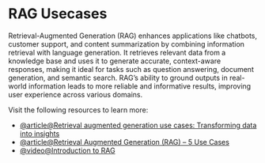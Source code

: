 # RAG Usecases

Retrieval-Augmented Generation (RAG) enhances applications like chatbots, customer support, and content summarization by combining information retrieval with language generation. It retrieves relevant data from a knowledge base and uses it to generate accurate, context-aware responses, making it ideal for tasks such as question answering, document generation, and semantic search. RAG’s ability to ground outputs in real-world information leads to more reliable and informative results, improving user experience across various domains.

Visit the following resources to learn more:

- [@article@Retrieval augmented generation use cases: Transforming data into insights](https://www.glean.com/blog/retrieval-augmented-generation-use-cases)
- [@article@Retrieval Augmented Generation (RAG) – 5 Use Cases](https://theblue.ai/blog/rag-news/)
- [@video@Introduction to RAG](https://www.youtube.com/watch?v=LmiFeXH-kq8&list=PL-pTHQz4RcBbz78Z5QXsZhe9rHuCs1Jw-)